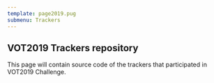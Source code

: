 ```yaml
---
template: page2019.pug
submenu: Trackers
---
```


## VOT2019 Trackers repository

This page will contain source code of the trackers that participated in VOT2019 Challenge.
